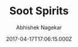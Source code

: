 ---
title: Soot Spirits
github: https://github.com/abhn/Soot-Spirits
demo: https://sootspirits.github.io/
author: Abhishek Nagekar
ssg:
  - Jekyll
cms:
  - No Cms
date: 2017-04-17T17:06:15.000Z
description: >-
  A simple responsive two column Jekyll theme. Great for personal blog and basic
  portfolio website
stale: true
---